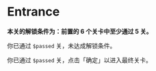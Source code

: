 # Entrance

**本关的解锁条件为：前置的 6 个关卡中至少通过 5 关。**

你已通过 `$passed` 关，未达成解锁条件。

你已通过 `$passed` 关，点击「确定」以进入最终关卡。
